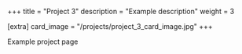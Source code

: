 +++
title = "Project 3"
description = "Example description"
weight = 3

[extra]
card_image = "/projects/project_3_card_image.jpg"
+++

Example project page